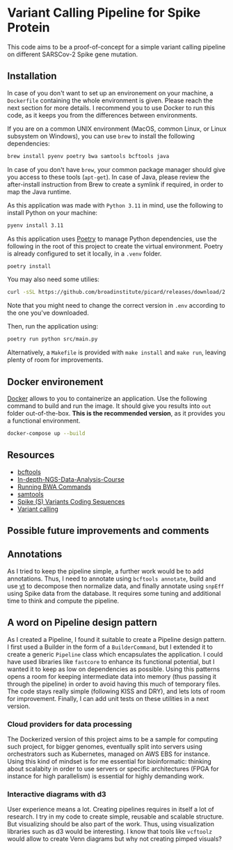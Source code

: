 # Variant Calling Pipeline for Spike Protein

This code aims to be a proof-of-concept for a simple variant calling pipeline on different SARSCov-2 Spike gene mutation.

## Installation

In case of you don't want to set up an environement on your machine, a `Dockerfile` containing the whole environment is given. Please reach the next section for more details. I recommend you to use Docker to run this code, as it keeps you from the differences between environments.

If you are on a common UNIX environment (MacOS, common Linux, or Linux subsystem on Windows), you can use `brew` to install the following dependencies:

```sh
brew install pyenv poetry bwa samtools bcftools java
```

In case of you don't have `brew`, your common package manager should give you access to these tools (`apt-get`). In case of Java, please review the after-install instruction from Brew to create a symlink if required, in order to map the Java runtime.

As this application was made with `Python 3.11` in mind, use the following to install Python on your machine:

```sh
pyenv install 3.11
```

As this application uses [Poetry](https://python-poetry.org/) to manage Python dependencies, use the following in the root of this project to create the virtual environment. Poetry is already configured to set it locally, in a `.venv` folder.

```sh
poetry install
```

You may also need some utilies:

```sh
curl -sSL https://github.com/broadinstitute/picard/releases/download/2.27.5/picard.jar -o vendor/picard-2.27.5.jar
```

Note that you might need to change the correct version in `.env` according to the one you've downloaded.

Then, run the application using:

```sh
poetry run python src/main.py
```

Alternatively, a `Makefile` is provided with `make install` and `make run`, leaving plenty of room for improvements.

## Docker environement

[Docker](https://www.docker.com/) allows to you to containerize an application. Use the following command to build and run the image. It should give you results into `out` folder out-of-the-box. **This is the recommended version**, as it provides you a functional environment.

```sh
docker-compose up --build
```

## Resources

- [bcftools](https://samtools.github.io/bcftools/bcftools.html#view)
- [In-depth-NGS-Data-Analysis-Course](https://github.com/hbctraining/In-depth-NGS-Data-Analysis-Course/tree/master/sessionVI/lessons)
- [Running BWA Commands](https://hcc.unl.edu/docs/applications/app_specific/bioinformatics_tools/alignment_tools/bwa/running_bwa_commands/)
- [samtools](http://www.htslib.org/doc/samtools.html)
- [Spike (S) Variants Coding Sequences](https://www.invivogen.com/sars2-spike-vectors)
- [Variant calling](https://samtools.github.io/bcftools/howtos/variant-calling.html)

## Possible future improvements and comments

## Annotations

As I tried to keep the pipeline simple, a further work would be to add annotations. Thus, I need to annotate using `bcftools annotate`, build and use [vt](https://github.com/atks/vt) to decompose then normalize data, and finally annotate using `snpEff` using Spike data from the database. It requires some tuning and additional time to think and compute the pipeline.

## A word on Pipeline design pattern

As I created a Pipeline, I found it suitable to create a Pipeline design pattern. I first used a Builder in the form of a `BuilderCommand`, but I extended it to create a generic `Pipeline` class which encapsulates the application. I could have used libraries like `fastcore` to enhance its functional potential, but I wanted it to keep as low on dependencies as possible. Using this patterns opens a room for keeping intermediate data into memory (thus passing it through the pipeline) in order to avoid having this much of temporary files. The code stays really simple (following KISS and DRY), and lets lots of room for improvement. Finally, I can add unit tests on these utilities in a next version.

### Cloud providers for data processing

The Dockerized version of this project aims to be a sample for computing such project, for bigger genomes, eventually split into servers using orchestrators such as Kubernetes, managed on AWS EBS for instance. Using this kind of mindset is for me essential for bioinformatic: thinking about scalabity in order to use servers or specific architectures (FPGA for instance for high parallelism) is essential for highly demanding work.

### Interactive diagrams with d3

User experience means a lot. Creating pipelines requires in itself a lot of research. I try in my code to create simple, reusable and scalable structure. But visualizing should be also part of the work. Thus, using visualization libraries such as d3 would be interesting. I know that tools like `vcftoolz` would allow to create Venn diagrams but why not creating pimped visuals?

